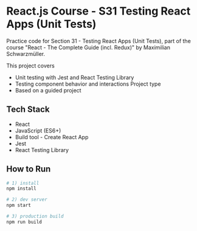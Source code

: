 # React.js Course - S31 Testing React Apps (Unit Tests)

Practice code for Section 31 - Testing React Apps (Unit Tests), part of the course "React - The Complete Guide (incl. Redux)" by Maximilian Schwarzmüller.

This project covers
- Unit testing with Jest and React Testing Library
- Testing component behavior and interactions
Project type
- Based on a guided project

## Tech Stack
- React
- JavaScript (ES6+)
- Build tool - Create React App
- Jest
- React Testing Library
## How to Run

```bash
# 1) install
npm install

# 2) dev server
npm start

# 3) production build
npm run build
```